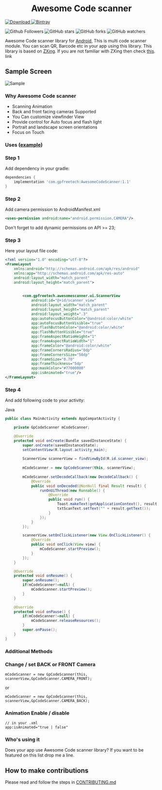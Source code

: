 <h1 align="center">Awesome Code scanner </h1>

[ ![Download](https://api.bintray.com/packages/gpfreetech/AwesomeCodeScanner/AwesomeCodeScanner/images/download.svg?version=1.1) ](https://bintray.com/gpfreetech/AwesomeCodeScanner/AwesomeCodeScanner/1.1/link)
[ ![Bintray](https://img.shields.io/badge/Bintray-v1.1-red) ](https://bintray.com/gpfreetech/AwesomeCodeScanner/AwesomeCodeScanner/1.1/link)


![Github Followers](https://img.shields.io/github/followers/govindapaliwal?label=Follow&style=social)
![GitHub stars](https://img.shields.io/github/stars/govindapaliwal/AwesomeCodeScanner?style=social)
![GitHub forks](https://img.shields.io/github/forks/govindapaliwal/AwesomeCodeScanner?style=social)
![GitHub watchers](https://img.shields.io/github/watchers/govindapaliwal/AwesomeCodeScanner?style=social)


Awesome Code scanner library for [Android](https://developer.android.com), 
This is multi code scanner module. You can scan QR, Barcode etc in your app using this library.
This library is based on [ZXing](https://github.com/zxing/zxing). If you are not familiar with ZXing then check [this](https://github.com/zxing/zxing). link 

Sample Screen
------
![Sample][image_sample]

### Why Awesome Code scanner
* Scanning Animation 
* Back and front facing cameras Supported
* You Can customize viewfinder View
* Provide control for Auto focus and flash light 
* Portrait and landscape screen orientations
* Focus on Touch

### Uses ([example](https://github.com))
### Step 1
Add dependency in your gradle:
```gradle
dependencies {
    implementation 'com.gpfreetech:AwesomeCodeScanner:1.1'
}
```
### Step 2
Add camera permission to AndroidManifest.xml
```xml
<uses-permission android:name="android.permission.CAMERA"/>
```
Don't forget to add dynamic permissions on API >= 23;

### Step 3
Here your layout file code:
```xml
<?xml version="1.0" encoding="utf-8"?>
<FrameLayout
    xmlns:android="http://schemas.android.com/apk/res/android"
    xmlns:app="http://schemas.android.com/apk/res-auto"
    android:layout_width="match_parent"
    android:layout_height="match_parent">
    
        
        <com.gpfreetech.awesomescanner.ui.ScannerView
            android:id="@+id/scanner_view"
            android:layout_width="match_parent"
            android:layout_height="match_parent"
            android:layout_weight=".3"
            app:autoFocusButtonColor="@android:color/white"
            app:autoFocusButtonVisible="true"
            app:flashButtonColor="@android:color/white"
            app:flashButtonVisible="true"
            app:frameAspectRatioHeight="1"
            app:frameAspectRatioWidth="1"
            app:frameColor="@android:color/white"
            app:frameCornersRadius="0dp"
            app:frameCornersSize="50dp"
            app:frameSize="0.70"
            app:frameThickness="5dp"
            app:maskColor="#77000000"
            app:isAnimated="true"/>
</FrameLayout>
```
### Step 4
And add following code to your activity:


Java
```java
public class MainActivity extends AppCompatActivity {

    private GpCodeScanner mCodeScanner;

    @Override
    protected void onCreate(Bundle savedInstanceState) {
        super.onCreate(savedInstanceState);
        setContentView(R.layout.activity_main);
        
        ScannerView scannerView = findViewById(R.id.scanner_view);
        
        mCodeScanner = new GpCodeScanner(this, scannerView);
        
        mCodeScanner.setDecodeCallback(new DecodeCallback() {
            @Override
            public void onDecoded(@NonNull final Result result) {
                runOnUiThread(new Runnable() {
                    @Override
                    public void run() {
                        Toast.makeText(getApplicationContext(), result.getText(), Toast.LENGTH_SHORT).show();
                        txtScanText.setText("" + result.getText());
                    }
                });
            }
        });

        scannerView.setOnClickListener(new View.OnClickListener() {
            @Override
            public void onClick(View view) {
                mCodeScanner.startPreview();
            }
        });
    }

    @Override
    protected void onResume() {
        super.onResume();
        if(mCodeScanner!=null) {
            mCodeScanner.startPreview();
        }
    }

    @Override
    protected void onPause() {
        if(mCodeScanner!=null) {
            mCodeScanner.releaseResources();
        }
        super.onPause();
    }
}
```
### Additional Methods

### Change / set BACK or FRONT Camera
```
mCodeScanner = new GpCodeScanner(this, scannerView,GpCodeScanner.CAMERA_FRONT);
```
or
```
mCodeScanner = new GpCodeScanner(this, scannerView,GpCodeScanner.CAMERA_BACK);
```
### Animation Enable / disable
```
// in your .xml 
app:isAnimated="true | false"
```

### Who's using it
Does your app use Awesome Code scanner library? If you want to be featured on this list drop me a line.

## How to make contributions
Please read and follow the steps in [CONTRIBUTING.md](/CONTRIBUTING.md)

[image_sample]:https://raw.githubusercontent.com/GovindaPaliwal/AwesomeCodeScanner/master/screenshots/sample.gif
